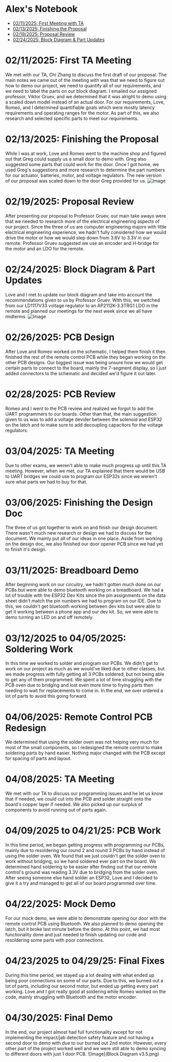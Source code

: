 # Alex's Notebook
- [02/11/2025: First Meeting with TA](02/11/2025:-First-TA-Meeting)
- [02/13/2025: Finishing the Proposal](02/13/2025:-Finishing-the-Proposal)
- [02/19/2025: Proposal Review](02/19/2025:-Proposal-Review)
- [02/24/2025: Block Diagram & Part Updates](02/24/2025:-Block-Diagram-&-Part-Updates)

# 02/11/2025: First TA Meeting
We met with our TA, Chi Zhang to discuss the first draft of our proposal. The main notes we came out of the meeting with was that we need to figure out how to demo our project, we need to quantify all of our requirements, and we need to label the parts on our block diagram. I emailed our assigned professor, Viktor Gruev, and we determined that it was alright to demo using a scaled down model instead of an actual door. For our requirements, Love, Romeo, and I determined quantifiable goals which were mostly latency requirements and operating ranges for the motor. As part of this, we also research and selected specific parts to meet our requirements.

# 02/13/2025: Finishing the Proposal
While I was at work, Love and Romeo went to the machine shop and figured out that Greg could supply us a small door to demo with. Greg also suggested some parts that could work for the door. Once I got home, we used Greg's suggestions and more research to determine the part numbers for our actuator, batteries, motor, and voltage regulators. The new version of our proposal was scaled down to the door Greg provided for us.
![Image](Block_Diagram_v1.0.png)

# 02/19/2025: Proposal Review
After presenting our proposal to Professor Gruev, our main take aways were that we needed to research more of the electrical engineering aspects of our project. Since the three of us are computer engineering majors with little electrical engineering experience, we hadn't fully considered how we would drive the motor or how we would step down from 3.6V to 3.3V in our remote. Professor Gruev suggested we use an encoder and H-bridge for the motor and an LDO for the remote.

# 02/24/2025: Block Diagram & Part Updates
Love and I met to update our block diagram and take into account the recommendations given to us by Professor Gruev. With this, we switched from our LD1117V33 voltage regulator to an AP2112K-3.3TRG1 LDO in the remote and planned our meetings for the next week since we all have midterms.
![Image](Block_Diagram_v2.0.png)

# 02/26/2025: PCB Design
After Love and Romeo worked on the schematic, I helped them finish it then finished the rest of the remote control PCB while they began working on the other PCB designs. Our biggest issue was being unsure how we would get certain parts to connect to the board, mainly the 7-segment display, so I just added connectors to the schematic and decided we'd figure it out later.

# 02/28/2025: PCB Review
Romeo and I went to the PCB review and realized we forgot to add the UART programmers to our boards. Other than that, the main suggestion given to us was to add a voltage devider between the solenoid and ESP32 on the latch and to make sure to add decoupling capacitors for the voltage regulators.

# 03/04/2025: TA Meeting
Due to other exams, we weren't able to make much progress up until this TA meeting. However, when we met, our TA explained that there would be USB to UART bridges we could use to program our ESP32s since we weren't sure what parts we had to buy for that.

# 03/06/2025: Finishing the Design Doc
The three of us got together to work on and finish our design document. There wasn't much new research or design we had to discuss for the document. We mainly put all of our ideas in one place. Aside from working on the design doc, we also finished our door opener PCB since we had yet to finish it's design.

# 03/11/2025: Breadboard Demo
After beginning work on our circuitry, we hadn't gotten much done on our PCBs but were able to demo bluetooth working on a breadboard. We had a lot of trouble with the ESP32 Dev Kits since the pin assignments on the data sheet didn't match the pin numbers we had to program on our IDE. Due to this, we couldn't get bluetooth working between dev kits but were able to get it working between a phone app and our dev kit. So, we were able to demo turning an LED on and off remotely.

# 03/12/2025 to 04/05/2025: Soldering Work
In this time we worked to solder and program our PCBs. We didn't get to work on our project as much as we would've liked due to other classes, but we made progress with fully getting all 3 PCBs soldered, but not being able to get any of them programmed. We spent a lot of time struggling with the PCB oven due to bridging and lost even more time to frying parts then needing to wait for replacements to come in. In the end, we over ordered a lot of parts to avoid this going forward.

# 04/06/2025: Remote Control PCB Redesign
We determined that using the solder oven was not helping very much for most of the small components, so I redesigned the remote control to make soldering parts by hand easier. Nothing major changed with the PCB except for spacing of parts and layout.

# 04/08/2025: TA Meeting
We met with our TA to discuss our programming issues and he let us know that if needed, we could cut into the PCB and solder straight onto the board's copper layer if needed. We also picked up our surplus of components to avoid running out of parts again.

# 04/09/2025 to 04/21/25: PCB Work
In this time period, we began getting progress with programming our PCBs, mainly due to resoldering our round 2 and round 3 PCBs by hand instead of using the solder oven. We found that we just couldn't get the solder oven to work without bridging, so we hand soldered ever part on the board. We determined hand soldering to be easier after finding out that our remote control's ground was reading 3.3V due to bridging from the solder oven. After seeing someone else hand solder an ESP32, Love and I decided to give it a try and managed to get all of our board programmed over time.

# 04/22/2025: Mock Demo
For our mock demo, we were able to demonstrate opening our door with the remote control PCB using Bluetooth. We also planned to demo opening the latch, but it broke last minute before the demo. At this point, we had most functionality done and just needed to finish updating our code and resoldering some parts with poor connections.

# 04/23/2025 to 04/29/25: Final Fixes
During this time period, we stayed up a lot dealing with what ended up being poor connections on some of our parts. Due to this, we burned out a lot of parts, including our second motor, but ended up getting every part working. Love and I got really good at soldering while Romeo worked on the code, mainly struggling with Bluetooth and the motor encoder.

# 04/30/2025: Final Demo
In the end, our project almost had full functionality except for not implementing the impact/jab detection safety feature and not having a second door to demo with due to our burned out 2nd motor. However, every other part of the project worked well and we were still able to demo syncing to different doors with just 1 door PCB.
![Image](Block Diagram v3.5.png)
